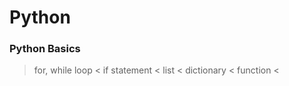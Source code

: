 # Python
### Python Basics
> for, while loop <
> if statement <
> list <
> dictionary <
> function <
